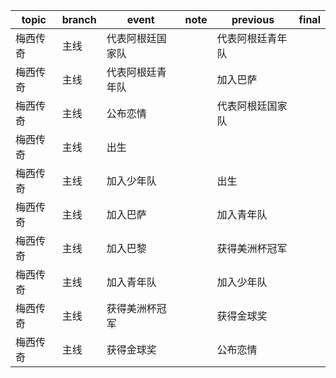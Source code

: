 | topic | branch | event | note | previous | final |
| ----- | ------ | ------| ---- | -------- | ----- |
| 梅西传奇 | 主线 | 代表阿根廷国家队 |  | 代表阿根廷青年队 |  |
| 梅西传奇 | 主线 | 代表阿根廷青年队 |  | 加入巴萨 |  |
| 梅西传奇 | 主线 | 公布恋情 |  | 代表阿根廷国家队 |  |
| 梅西传奇 | 主线 | 出生 |  |  |  |
| 梅西传奇 | 主线 | 加入少年队 |  | 出生 |  |
| 梅西传奇 | 主线 | 加入巴萨 |  | 加入青年队 |  |
| 梅西传奇 | 主线 | 加入巴黎 |  | 获得美洲杯冠军 |  |
| 梅西传奇 | 主线 | 加入青年队 |  | 加入少年队 |  |
| 梅西传奇 | 主线 | 获得美洲杯冠军 |  | 获得金球奖 |  |
| 梅西传奇 | 主线 | 获得金球奖 |  | 公布恋情 |  |
